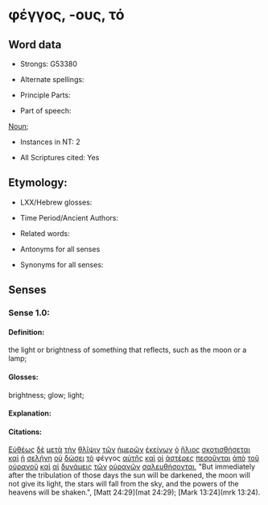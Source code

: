 # φέγγος, -ους, τό 

<!-- Status: S2=NeedsFinalCheck -->
<!-- Lexica used for edits: BDAG, FFM, LN, A-S -->

## Word data

* Strongs: G53380

* Alternate spellings:

* Principle Parts: 

* Part of speech: 

[Noun](http://ugg.readthedocs.io/en/latest/noun.html); 

* Instances in NT: 2

* All Scriptures cited: Yes

## Etymology: 

* LXX/Hebrew glosses: 

* Time Period/Ancient Authors: 

* Related words: 

* Antonyms for all senses

* Synonyms for all senses: 

## Senses 

### Sense 1.0:

#### Definition: 

the light or brightness of something that reflects, such as the moon or a lamp;

#### Glosses:

brightness; glow; light;

#### Explanation:

#### Citations:

[Εὐθέως](../G21120/01.md) [δὲ](../G11610/01.md) [μετὰ](../G33260/01.md) [τὴν](../G35880/01.md) [θλῖψιν](../G23470/01.md) [τῶν](../G35880/01.md) [ἡμερῶν](../G22500/01.md) [ἐκείνων](../G15650/01.md) [ὁ](../G35880/01.md) [ἥλιος](../G22460/01.md) [σκοτισθήσεται](../G46540/01.md) [καὶ](../G25320/01.md) [ἡ](../G35880/01.md) [σελήνη](../G45820/01.md) [οὐ](../G37560/01.md) [δώσει](../G13250/01.md) [τὸ](../G35880/01.md) φέγγος [αὐτῆς](../G08460/01.md) [καὶ](../G25320/01.md) [οἱ](../G35880/01.md) [ἀστέρες](../G07920/01.md) [πεσοῦνται](../G40980/01.md) [ἀπὸ](../G05750/01.md) [τοῦ](../G35880/01.md) [οὐρανοῦ](../G37720/01.md) [καὶ](../G25320/01.md) [αἱ](../G35880/01.md) [δυνάμεις](../G14110/01.md) [τῶν](../G35880/01.md) [οὐρανῶν](../G37720/01.md) [σαλευθήσονται](../G45310/01.md), "But immediately after the tribulation of those days the sun will be darkened, the moon will not give its light, the stars will fall from the sky, and the powers of the heavens will be shaken.", [Matt 24:29](mat 24:29); [Mark 13:24](mrk 13:24).  

